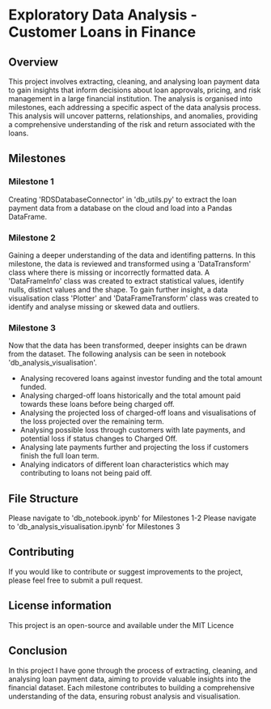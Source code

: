 # Exploratory Data Analysis - Customer Loans in Finance

## Overview
This project involves extracting, cleaning, and analysing loan payment data to gain insights that inform decisions about loan approvals, pricing, and risk management in a large financial institution. The analysis is organised into milestones, each addressing a specific aspect of the data analysis process. This analysis will uncover patterns, relationships, and anomalies, providing a comprehensive understanding of the risk and return associated with the loans.

## Milestones

### Milestone 1
Creating 'RDSDatabaseConnector' in 'db_utils.py' to extract the loan payment data from a database on the cloud and load into a Pandas DataFrame. 

### Milestone 2
Gaining a deeper understanding of the data and identifing patterns. 
In this milestone, the data is reviewed and transformed using a 'DataTransform' class where there is missing or incorrectly formatted data. 
A 'DataFrameInfo' class was created to extract statistical values, identify nulls, distinct values and the shape. 
To gain further insight, a data visualisation class 'Plotter' and 'DataFrameTransform' class was created to identify and analyse missing or skewed data and outliers. 

### Milestone 3 
Now that the data has been transformed, deeper insights can be drawn from the dataset. 
The following analysis can be seen in notebook 'db_analysis_visualisation'. 
- Analysing recovered loans against investor funding and the total amount funded.
- Analysing charged-off loans historically and the total amount paid towards these loans before being charged off.
- Analysing the projected loss of charged-off loans and visualisations of the loss projected over the remaining term.
- Analysing possible loss through customers with late payments, and potential loss if status changes to Charged Off. 
- Analysing late payments further and projecting the loss if customers finish the full loan term.
- Analying indicators of different loan characteristics which may contributing to loans not being paid off.

## File Structure 
Please navigate to 'db_notebook.ipynb' for Milestones 1-2
Please navigate to 'db_analysis_visualisation.ipynb' for Milestones 3

## Contributing
If you would like to contribute or suggest improvements to the project, please feel free to submit a pull request.

## License information
This project is an open-source and available under the MIT Licence

## Conclusion
In this project I have gone through the process of extracting, cleaning, and analysing loan payment data, aiming to provide valuable insights into the financial dataset. Each milestone contributes to building a comprehensive understanding of the data, ensuring robust analysis and visualisation.